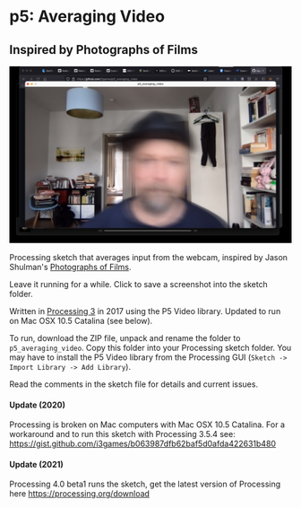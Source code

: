 # p5: Averaging Video 
## Inspired by Photographs of Films

![](data/averaging.png)

Processing sketch that averages input from the webcam, inspired by Jason Shulman's [Photographs of Films](http://www.jasonshulmanstudio.com/photographs-of-films/).

Leave it running for a while. Click to save a screenshot into the sketch folder.

Written in [Processing 3](https://processing.org/) in 2017 using the P5 Video library. Updated to run on Mac OSX 10.5 Catalina (see below).

To run, download the ZIP file, unpack and rename the folder to `p5_averaging_video`. Copy this folder into your Processing sketch folder. You may have to install the P5 Video library  from the Processing GUI (`Sketch -> Import Library -> Add Library`).

Read the comments in the sketch file for details and current issues.
 
#### Update (2020) 
Processing is broken on Mac computers with Mac OSX 10.5 Catalina. For a workaround and to run this sketch with Processing 3.5.4 see:
https://gist.github.com/i3games/b063987dfb62baf5d0afda422631b480

#### Update (2021) 
Processing 4.0 beta1 runs the sketch, get the latest version of Processing here https://processing.org/download